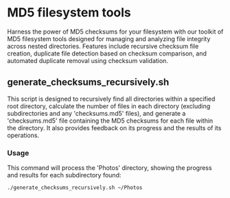 # MD5 filesystem tools
Harness the power of MD5 checksums for your filesystem with our toolkit of MD5 filesystem tools designed for managing and analyzing file integrity across nested directories. Features include recursive checksum file creation, duplicate file detection based on checksum comparison, and automated duplicate removal using checksum validation.

## generate_checksums_recursively.sh
This script is designed to recursively find all directories within a specified root directory, calculate the number of files in each directory (excluding subdirectories and any 'checksums.md5' files), and generate a 'checksums.md5' file containing the MD5 checksums for each file within the directory. It also provides feedback on its progress and the results of its operations.

### Usage
This command will process the 'Photos' directory, showing the progress and results for each subdirectory found:
```
./generate_checksums_recursively.sh ~/Photos
```
